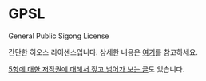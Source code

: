 # GPSL
General Public Sigong License

간단한 히오스 라이센스입니다. 상세한 내용은 [여기](https://github.com/U-siro/GPSL/blob/master/LICENSE.md/LICENSE.md)를 참고하세요.

[5항에 대한 저작권에 대해서 짚고 넘어가 보는 글](https://github.com/U-siro/GPSL/blob/master/LICENSE.md/%EB%B2%88%EC%99%B8%20-%205%ED%95%AD%EC%97%90%20%EB%8C%80%ED%95%9C%20%EC%9D%B4%EC%95%BC%EA%B8%B0.md)도 있습니다.
